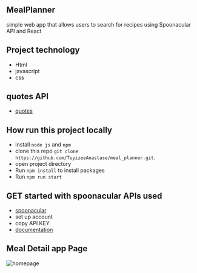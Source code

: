 ## MealPlanner
simple web app that allows users to search for recipes using Spoonacular API and React

## Project technology
*  Html
*  javascript
*  css

## quotes API
 *  [quotes](https://type.fit/api/quotes)

 ## How run this project locally
 * install `node js` and `npm`
 *  clone this repo `git clone https://github.com/TuyizeeAnastase/meal_planner.git`.
 *  open project directory
 * Run `npm install` to install packages
 *  Run `npm run start` 

## GET started with spoonacular APIs used
* [spoonacular](https://spoonacular.com/food-api)
* set up account
* copy API KEY
* [documentation](https://spoonacular.com/food-api/docs)

## Meal Detail app Page
 ![homepage](https://res.cloudinary.com/duhetxdbs/image/upload/v1678457817/food_ba0yyx.png)
